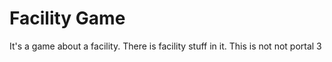# Facility Game

It's a game about a facility.
There is facility stuff in it.
This is not not portal 3
